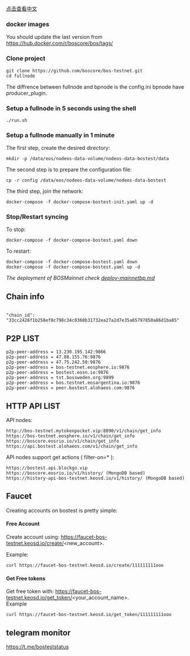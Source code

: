
[点击查看中文](README_CN.md)

### docker images 
You should update the last version from https://hub.docker.com/r/boscore/bos/tags/

### Clone project

```
git clone https://github.com/boscore/bos-testnet.git
cd fullnode
```
The diffrence between fullnode and bpnode is the config.ini bpnode have producer_plugin.
### Setup a fullnode in 5 seconds using the shell

```
./run.sh
```

### Setup a fullnode manually in 1 minute

The first step, create the desired directory:

```
mkdir -p /data/eos/nodeos-data-volume/nodeos-data-bostest/data
```

The second step is to prepare the configuration file:

```
cp -r config /data/eos/nodeos-data-volume/nodeos-data-bostest
```

The third step, join the network:

```
docker-compose -f docker-compose-bostest-init.yaml up -d
```

### Stop/Restart syncing

To stop:

```
docker-compose -f docker-compose-bostest.yaml down
```

To restart:

```
docker-compose -f docker-compose-bostest.yaml down
docker-compose -f docker-compose-bostest.yaml up -d
```
*The deployment of BOSMainnet check [deploy-mainnetbp.md](deploy-mainnetbp.md)*

## Chain info

```

"chain_id": "33cc2426f1b258ef8c798c34c0360b31732ea27a2d7e35a65797850a86d1ba85"

```


## P2P LIST

```
p2p-peer-address = 13.230.195.142:9866
p2p-peer-address = 47.88.155.76:9876
p2p-peer-address = 47.75.242.50:9876
p2p-peer-address = bos-testnet.eosphere.io:9876
p2p-peer-address = bostest.eosn.io:9876
p2p-peer-address = tst.bossweden.org:9899
p2p-peer-address = bos.testnet.eosargentina.io:9876
p2p-peer-address = peer.bostest.alohaeos.com:9876
```


## HTTP API LIST

API nodes:
```
http://bos-testnet.mytokenpocket.vip:8890/v1/chain/get_info
https://bos-testnet.eosphere.io/v1/chain/get_info
https://boscore.eosrio.io/v1/chain/get_info
https://api.bostest.alohaeos.com/v1/chain/get_info
```

API nodes support get actions ( filter-on=* ):
```
https://bostest.api.blockgo.vip
https://boscore.eosrio.io/v1/history/ (MongoDB based)
https://history-api-bos-testnet.keosd.io/v1/history/ (MongoDB based)
```

## Faucet

Creating accounts on bostest is pretty simple:

#### Free Account
Create account using: https://faucet-bos-testnet.keosd.io/create/<new_account>.


Example:
```
curl https://faucet-bos-testnet.keosd.io/create/111111111ooo
```


#### Get Free tokens
Get free token with: https://faucet-bos-testnet.keosd.io/get_token/<your_account_name>.  
Example
```
curl https://faucet-bos-testnet.keosd.io/get_token/111111111ooo
```


## telegram monitor 
https://t.me/bosteststatus 

